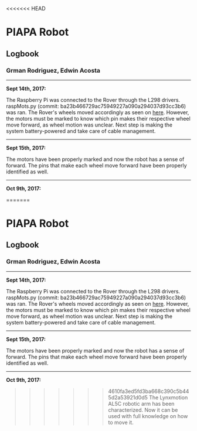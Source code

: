 <<<<<<< HEAD
# PIAPA Robot

## Logbook

### Grman Rodriguez, Edwin Acosta

---

**Sept 14th, 2017:**

The Raspberry Pi was connected to the Rover through the L298 drivers. raspMots.py (commit: ba23b466729ac75949227a090a294037d93cc3b6) was ran. The Rover's wheels moved accordingly as seen on [here](https://youtu.be/SFIwYYLxcLU). However, the motors must be marked to know which pin makes their respective wheel move forward, as wheel motion was unclear. Next step is making the system battery-powered and take care of cable management. 

---

**Sept 15th, 2017:**

The motors have been properly marked and now the robot has a sense of forward. The pins that make each wheel move forward have been properly identified as well.

---

**Oct 9th, 2017:**

=======
# PIAPA Robot

## Logbook

### Grman Rodriguez, Edwin Acosta

---

**Sept 14th, 2017:**

The Raspberry Pi was connected to the Rover through the L298 drivers. raspMots.py (commit: ba23b466729ac75949227a090a294037d93cc3b6) was ran. The Rover's wheels moved accordingly as seen on [here](https://youtu.be/SFIwYYLxcLU). However, the motors must be marked to know which pin makes their respective wheel move forward, as wheel motion was unclear. Next step is making the system battery-powered and take care of cable management. 

---

**Sept 15th, 2017:**

The motors have been properly marked and now the robot has a sense of forward. The pins that make each wheel move forward have been properly identified as well.

---

**Oct 9th, 2017:**

>>>>>>> 4610fa3ed5fd3ba668c390c5b445d2a53921d0d5
The Lynxmotion AL5C robotic arm has been characterized. Now it can be used with full knowledge on how to move it.